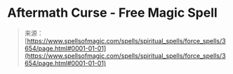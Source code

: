 <!--yml
category: 未分类
date: 2024-06-12 18:37:19
-->

# Aftermath Curse - Free Magic Spell

> 来源：[https://www.spellsofmagic.com/spells/spiritual_spells/force_spells/3654/page.html#0001-01-01](https://www.spellsofmagic.com/spells/spiritual_spells/force_spells/3654/page.html#0001-01-01)